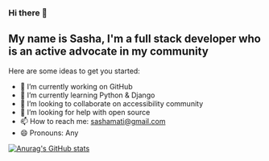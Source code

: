 ### Hi there 👋

<h2> My name is Sasha, I'm a full stack developer who is an active advocate in my community </h2>

Here are some ideas to get you started:

- 🔭 I’m currently working on GitHub 
- 🌱 I’m currently learning Python & Django
- 👯 I’m looking to collaborate on accessibility community
- 🤔 I’m looking for help with open source 
- 📫 How to reach me: sashamati@gmail.com
- 😄 Pronouns: Any

[![Anurag's GitHub stats](https://github-readme-stats.vercel.app/api?username=slukas111)](https://github.com/anuraghazra/github-readme-stats)
